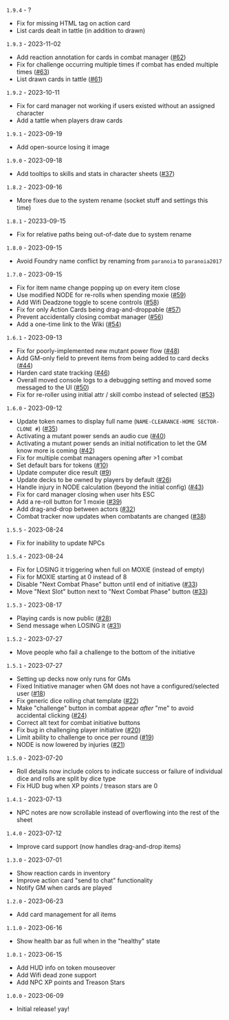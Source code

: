 `1.9.4` - ?
* Fix for missing HTML tag on action card
* List cards dealt in tattle (in addition to drawn)

`1.9.3` - 2023-11-02
* Add reaction annotation for cards in combat manager ([#62](https://github.com/wrycu/paranoia2017/issues/62))
* Fix for challenge occurring multiple times if combat has ended multiple times ([#63](https://github.com/wrycu/paranoia2017/issues/63))
* List drawn cards in tattle ([#61](https://github.com/wrycu/paranoia2017/issues/61))

`1.9.2` - 2023-10-11
* Fix for card manager not working if users existed without an assigned character
* Add a tattle when players draw cards

`1.9.1` - 2023-09-19
* Add open-source losing it image

`1.9.0` - 2023-09-18
* Add tooltips to skills and stats in character sheets ([#37](https://github.com/wrycu/paranoia2017/issues/37))

`1.8.2` - 2023-09-16
* More fixes due to the system rename (socket stuff and settings this time)

`1.8.1` - 20233-09-15
* Fix for relative paths being out-of-date due to system rename

`1.8.0` - 2023-09-15
* Avoid Foundry name conflict by renaming from `paranoia` to `paranoia2017`

`1.7.0` - 2023-09-15
* Fix for item name change popping up on every item close
* Use modified NODE for re-rolls when spending moxie ([#59](https://github.com/wrycu/paranoia2017/issues/59))
* Add Wifi Deadzone toggle to scene controls ([#58](https://github.com/wrycu/paranoia2017/issues/58))
* Fix for only Action Cards being drag-and-droppable ([#57](https://github.com/wrycu/paranoia2017/issues/57))
* Prevent accidentally closing combat manager ([#56](https://github.com/wrycu/paranoia2017/issues/56))
* Add a one-time link to the Wiki ([#54](https://github.com/wrycu/paranoia2017/issues/54))

`1.6.1` - 2023-09-13
* Fix for poorly-implemented new mutant power flow ([#48](https://github.com/wrycu/paranoia2017/issues/48)) 
* Add GM-only field to prevent items from being added to card decks ([#44](https://github.com/wrycu/paranoia2017/issues/44))
* Harden card state tracking ([#46](https://github.com/wrycu/paranoia2017/issues/46))
* Overall moved console logs to a debugging setting and moved some messaged to the UI ([#50](https://github.com/wrycu/paranoia2017/issues/50))
* Fix for re-roller using initial attr / skill combo instead of selected ([#53](https://github.com/wrycu/paranoia2017/issues/53))

`1.6.0` - 2023-09-12
* Update token names to display full name (`NAME-CLEARANCE-HOME SECTOR-CLONE #`) ([#35](https://github.com/wrycu/paranoia2017/issues/35))
* Activating a mutant power sends an audio cue ([#40](https://github.com/wrycu/paranoia2017/issues/40))
* Activating a mutant power sends an initial notification to let the GM know more is coming ([#42](https://github.com/wrycu/paranoia2017/issues/42))
* Fix for multiple combat managers opening after >1 combat
* Set default bars for tokens ([#10](https://github.com/wrycu/paranoia2017/issues/10))
* Update computer dice result ([#9](https://github.com/wrycu/paranoia2017/issues/9))
* Update decks to be owned by players by default ([#26](https://github.com/wrycu/paranoia2017/issues/26))
* Handle injury in NODE calculation (beyond the initial config) ([#43](https://github.com/wrycu/paranoia2017/issues/43))
* Fix for card manager closing when user hits ESC
* Add a re-roll button for 1 moxie ([#39](https://github.com/wrycu/paranoia2017/issues/39))
* Add drag-and-drop between actors ([#32](https://github.com/wrycu/paranoia2017/issues/32))
* Combat tracker now updates when combatants are changed ([#38](https://github.com/wrycu/paranoia2017/issues/38))

`1.5.5` - 2023-08-24
* Fix for inability to update NPCs

`1.5.4` - 2023-08-24
* Fix for LOSING it triggering when full on MOXIE (instead of empty)
* Fix for MOXIE starting at 0 instead of 8
* Disable "Next Combat Phase" button until end of initiative ([#33](https://github.com/wrycu/paranoia2017/issues/33))
* Move "Next Slot" button next to "Next Combat Phase" button ([#33](https://github.com/wrycu/paranoia2017/issues/33))

`1.5.3` - 2023-08-17
* Playing cards is now public ([#28](https://github.com/wrycu/paranoia2017/issues/28))
* Send message when LOSING it ([#31](https://github.com/wrycu/paranoia2017/issues/31))

`1.5.2` - 2023-07-27
* Move people who fail a challenge to the bottom of the initiative

`1.5.1` - 2023-07-27
* Setting up decks now only runs for GMs
* Fixed Initiative manager when GM does not have a configured/selected user ([#18](https://github.com/wrycu/paranoia2017/issues/18))
* Fix generic dice rolling chat template ([#22](https://github.com/wrycu/paranoia2017/issues/22))
* Make "challenge" button in combat appear _after_ "me" to avoid accidental clicking ([#24](https://github.com/wrycu/paranoia2017/issues/24))
* Correct alt text for combat initiative buttons
* Fix bug in challenging player initiative ([#20](https://github.com/wrycu/paranoia2017/issues/20))
* Limit ability to challenge to once per round ([#19](https://github.com/wrycu/paranoia2017/issues/19))
* NODE is now lowered by injuries ([#21](https://github.com/wrycu/paranoia2017/issues/21))

`1.5.0` - 2023-07-20
* Roll details now include colors to indicate success or failure of individual dice and rolls are split by dice type
* Fix HUD bug when XP points / treason stars are 0

`1.4.1` - 2023-07-13
* NPC notes are now scrollable instead of overflowing into the rest of the sheet

`1.4.0` - 2023-07-12
* Improve card support (now handles drag-and-drop items)

`1.3.0` - 2023-07-01
* Show reaction cards in inventory
* Improve action card "send to chat" functionality
* Notify GM when cards are played

`1.2.0` - 2023-06-23
* Add card management for all items 

`1.1.0` - 2023-06-16
* Show health bar as full when in the "healthy" state

`1.0.1` - 2023-06-15
* Add HUD info on token mouseover
* Add Wifi dead zone support
* Add NPC XP points and Treason Stars

`1.0.0` - 2023-06-09
* Initial release! yay!
